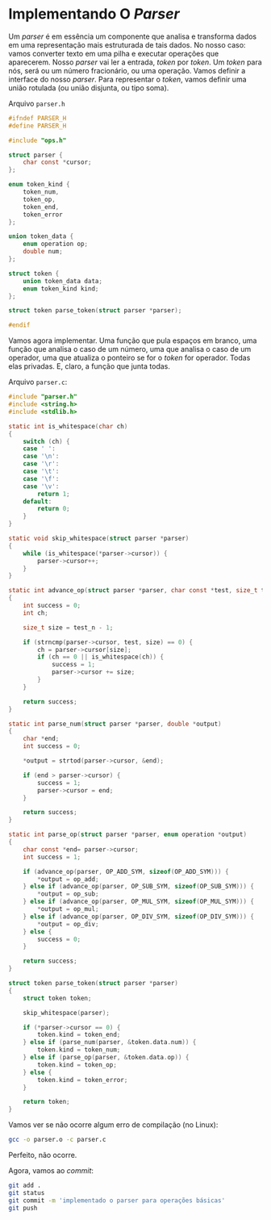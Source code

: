 # Implementando O _Parser_

Um _parser_ é em essência um componente que analisa e transforma dados em uma
representação mais estruturada de tais dados. No nosso caso: vamos converter
texto em uma pilha e executar operações que aparecerem. Nosso _parser_ vai
ler a entrada, _token_ por _token_. Um _token_ para nós, será ou um número
fracionário, ou uma operação. Vamos definir a interface do nosso _parser_.
Para representar o _token_, vamos definir uma união rotulada (ou união disjunta,
ou tipo soma).

Arquivo `parser.h`
```C
#ifndef PARSER_H
#define PARSER_H

#include "ops.h"

struct parser {
    char const *cursor;
};

enum token_kind {
    token_num,
    token_op,
    token_end,
    token_error
};

union token_data {
    enum operation op;
    double num;
};

struct token {
    union token_data data;
    enum token_kind kind;
};

struct token parse_token(struct parser *parser);

#endif
```

Vamos agora implementar. Uma função que pula espaços em branco, uma função que
analisa o caso de um número, uma que analisa o caso de um operador, uma que
atualiza o ponteiro se for o _token_ for operador. Todas elas privadas. E,
claro, a função que junta todas.

Arquivo `parser.c`:
```C
#include "parser.h"
#include <string.h>
#include <stdlib.h>

static int is_whitespace(char ch)
{
    switch (ch) {
    case ' ':
    case '\n':
    case '\r':
    case '\t':
    case '\f':
    case '\v':
        return 1;
    default:
        return 0;
    }
}

static void skip_whitespace(struct parser *parser)
{
    while (is_whitespace(*parser->cursor)) {
        parser->cursor++;
    }
}

static int advance_op(struct parser *parser, char const *test, size_t test_n)
{
    int success = 0;
    int ch;

    size_t size = test_n - 1;

    if (strncmp(parser->cursor, test, size) == 0) {
        ch = parser->cursor[size];
        if (ch == 0 || is_whitespace(ch)) {
            success = 1;
            parser->cursor += size;
        }
    }

    return success;
}

static int parse_num(struct parser *parser, double *output)
{
    char *end;
    int success = 0;

    *output = strtod(parser->cursor, &end);

    if (end > parser->cursor) {
        success = 1;
        parser->cursor = end;
    }

    return success;
}

static int parse_op(struct parser *parser, enum operation *output)
{
    char const *end= parser->cursor;
    int success = 1;

    if (advance_op(parser, OP_ADD_SYM, sizeof(OP_ADD_SYM))) {
        *output = op_add;
    } else if (advance_op(parser, OP_SUB_SYM, sizeof(OP_SUB_SYM))) {
        *output = op_sub;
    } else if (advance_op(parser, OP_MUL_SYM, sizeof(OP_MUL_SYM))) {
        *output = op_mul;
    } else if (advance_op(parser, OP_DIV_SYM, sizeof(OP_DIV_SYM))) {
        *output = op_div;
    } else {
        success = 0;
    }

    return success;
}

struct token parse_token(struct parser *parser)
{
    struct token token;

    skip_whitespace(parser);

    if (*parser->cursor == 0) {
        token.kind = token_end;
    } else if (parse_num(parser, &token.data.num)) {
        token.kind = token_num;
    } else if (parse_op(parser, &token.data.op)) {
        token.kind = token_op;
    } else {
        token.kind = token_error;
    }

    return token;
}
```

Vamos ver se não ocorre algum erro de compilação (no Linux):
```sh
gcc -o parser.o -c parser.c
```
Perfeito, não ocorre.

Agora, vamos ao _commit_:

```sh
git add .
git status
git commit -m 'implementado o parser para operações básicas'
git push
```
